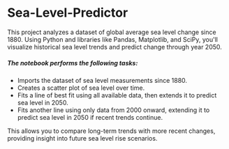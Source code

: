 # Sea-Level-Predictor
This project analyzes a dataset of global average sea level change since 1880. Using Python and libraries like Pandas, Matplotlib, and SciPy, you'll visualize historical sea level trends and predict change through year 2050.
##### The notebook performs the following tasks:

- Imports the dataset of sea level measurements since 1880.
- Creates a scatter plot of sea level over time.
- Fits a line of best fit using all available data, then extends it to predict sea level in 2050.
- Fits another line using only data from 2000 onward, extending it to predict sea level in 2050 if recent trends continue.

This allows you to compare long-term trends with more recent changes, providing insight into future sea level rise scenarios.
